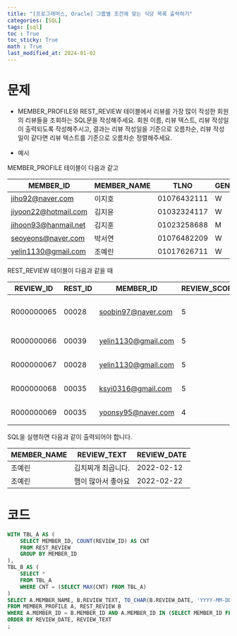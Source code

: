 ```yaml
---
title: "[프로그래머스, Oracle] 그룹별 조건에 맞는 식당 목록 출력하기"
categories: [SQL]
tags: [sql]
toc : True
toc_sticky: True
math : True
last_modified_at: 2024-01-02
---
```


# 문제
- MEMBER_PROFILE와 REST_REVIEW 테이블에서 리뷰를 가장 많이 작성한 회원의 리뷰들을 조회하는 SQL문을 작성해주세요. 회원 이름, 리뷰 텍스트, 리뷰 작성일이 출력되도록 작성해주시고, 결과는 리뷰 작성일을 기준으로 오름차순, 리뷰 작성일이 같다면 리뷰 텍스트를 기준으로 오름차순 정렬해주세요.

- 예시

MEMBER_PROFILE 테이블이 다음과 같고

| MEMBER_ID               | MEMBER_NAME | TLNO         | GENDER | DATE_OF_BIRTH |
|-------------------------|-------------|--------------|--------|---------------|
| jiho92@naver.com        | 이지호        | 01076432111  | W      | 1992-02-12    |
| jiyoon22@hotmail.com    | 김지윤        | 01032324117  | W      | 1992-02-22    |
| jihoon93@hanmail.net    | 김지훈        | 01023258688  | M      | 1993-02-23    |
| seoyeons@naver.com      | 박서연        | 01076482209  | W      | 1993-03-16    |
| yelin1130@gmail.com     | 조예린        | 01017626711  | W      | 1990-11-30    |


REST_REVIEW 테이블이 다음과 같을 때

| REVIEW_ID    | REST_ID | MEMBER_ID            | REVIEW_SCORE | REVIEW_TEXT                  | REVIEW_DATE |
|--------------|---------|----------------------|--------------|------------------------------|-------------|
| R000000065   | 00028   | soobin97@naver.com   | 5            | 부찌 국물에서 샤브샤브 맛이나고 깔끔 | 2022-04-12  |
| R000000066   | 00039   | yelin1130@gmail.com  | 5            | 김치찌개 최곱니다.               | 2022-02-12  |
| R000000067   | 00028   | yelin1130@gmail.com  | 5            | 햄이 많아서 좋아요               | 2022-02-22  |
| R000000068   | 00035   | ksyi0316@gmail.com   | 5            | 숙성회가 끝내줍니다.              | 2022-02-15  |
| R000000069   | 00035   | yoonsy95@naver.com   | 4            | 비린내가 전혀없어요.              | 2022-04-16  |


SQL을 실행하면 다음과 같이 출력되어야 합니다.

| MEMBER_NAME | REVIEW_TEXT           | REVIEW_DATE |
|-------------|-----------------------|-------------|
| 조예린        | 김치찌개 최곱니다.    | 2022-02-12  |
| 조예린        | 햄이 많아서 좋아요    | 2022-02-22  |



# 코드
```sql
WITH TBL_A AS (
    SELECT MEMBER_ID, COUNT(REVIEW_ID) AS CNT
    FROM REST_REVIEW
    GROUP BY MEMBER_ID
),
TBL_B AS (
    SELECT *
    FROM TBL_A
    WHERE CNT = (SELECT MAX(CNT) FROM TBL_A) 
)
SELECT A.MEMBER_NAME, B.REVIEW_TEXT, TO_CHAR(B.REVIEW_DATE, 'YYYY-MM-DD') AS REVIEW_DATE
FROM MEMBER_PROFILE A, REST_REVIEW B
WHERE A.MEMBER_ID = B.MEMBER_ID AND A.MEMBER_ID IN (SELECT MEMBER_ID FROM TBL_B)
ORDER BY REVIEW_DATE, REVIEW_TEXT
;
```

